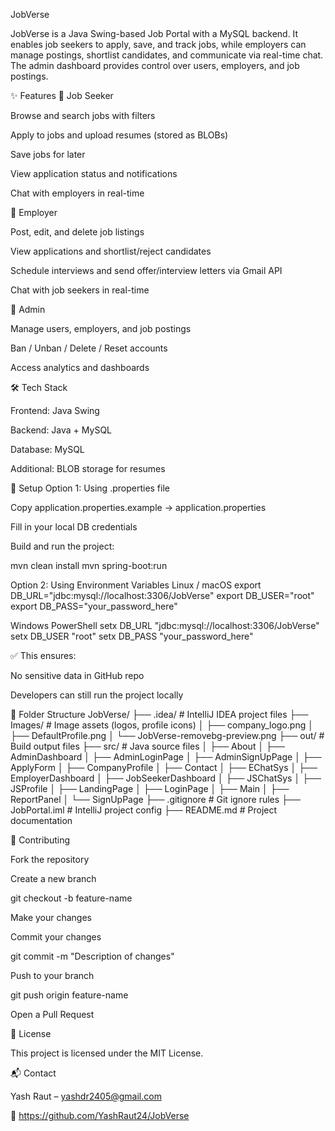 JobVerse

JobVerse is a Java Swing-based Job Portal with a MySQL backend.
It enables job seekers to apply, save, and track jobs, while employers can manage postings, shortlist candidates, and communicate via real-time chat.
The admin dashboard provides control over users, employers, and job postings.

✨ Features
👤 Job Seeker

Browse and search jobs with filters

Apply to jobs and upload resumes (stored as BLOBs)

Save jobs for later

View application status and notifications

Chat with employers in real-time

🏢 Employer

Post, edit, and delete job listings

View applications and shortlist/reject candidates

Schedule interviews and send offer/interview letters via Gmail API

Chat with job seekers in real-time

🔑 Admin

Manage users, employers, and job postings

Ban / Unban / Delete / Reset accounts

Access analytics and dashboards

🛠️ Tech Stack

Frontend: Java Swing

Backend: Java + MySQL

Database: MySQL

Additional: BLOB storage for resumes

🚀 Setup
Option 1: Using .properties file

Copy application.properties.example → application.properties

Fill in your local DB credentials

Build and run the project:

mvn clean install
mvn spring-boot:run

Option 2: Using Environment Variables
Linux / macOS
export DB_URL="jdbc:mysql://localhost:3306/JobVerse"
export DB_USER="root"
export DB_PASS="your_password_here"

Windows PowerShell
setx DB_URL "jdbc:mysql://localhost:3306/JobVerse"
setx DB_USER "root"
setx DB_PASS "your_password_here"


✅ This ensures:

No sensitive data in GitHub repo

Developers can still run the project locally

📂 Folder Structure
JobVerse/
├── .idea/                  # IntelliJ IDEA project files
├── Images/                 # Image assets (logos, profile icons)
│   ├── company_logo.png
│   ├── DefaultProfile.png
│   └── JobVerse-removebg-preview.png
├── out/                    # Build output files
├── src/                    # Java source files
│   ├── About
│   ├── AdminDashboard
│   ├── AdminLoginPage
│   ├── AdminSignUpPage
│   ├── ApplyForm
│   ├── CompanyProfile
│   ├── Contact
│   ├── EChatSys
│   ├── EmployerDashboard
│   ├── JobSeekerDashboard
│   ├── JSChatSys
│   ├── JSProfile
│   ├── LandingPage
│   ├── LoginPage
│   ├── Main
│   ├── ReportPanel
│   └── SignUpPage
├── .gitignore              # Git ignore rules
├── JobPortal.iml           # IntelliJ project config
├── README.md               # Project documentation

🤝 Contributing

Fork the repository

Create a new branch

git checkout -b feature-name


Make your changes

Commit your changes

git commit -m "Description of changes"


Push to your branch

git push origin feature-name


Open a Pull Request

📜 License

This project is licensed under the MIT License.

📬 Contact

Yash Raut – yashdr2405@gmail.com

🔗 https://github.com/YashRaut24/JobVerse
